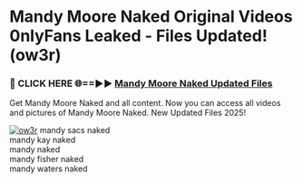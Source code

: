 # Mandy Moore Naked Original Videos 0nlyFans Leaked - Files Updated! (ow3r)

<h3>🔴 CLICK HERE 🌐==►► <a href="https://tinyurl.com/yckcrads" rel="nofollow">Mandy Moore Naked Updated Files</a></h3>

Get Mandy Moore Naked and all content. Now you can access all videos and pictures of Mandy Moore Naked. New Updated Files 2025!

[![ow3r](https://i.imgur.com/hpKpOFt.gif)](https://tinyurl.com/yckcrads)
mandy sacs naked<br>
mandy kay naked<br>
mandy naked<br>
mandy fisher naked<br>
mandy waters naked